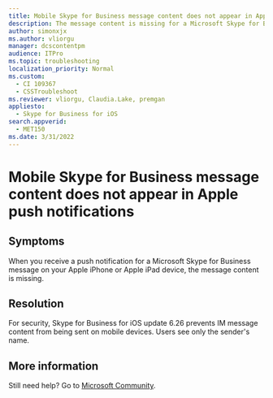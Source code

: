 ```yaml
---
title: Mobile Skype for Business message content does not appear in Apple push notifications
description: The message content is missing for a Microsoft Skype for Business message on your Apple iPhone or Apple iPad device.
author: simonxjx
ms.author: vliorgu
manager: dcscontentpm
audience: ITPro
ms.topic: troubleshooting
localization_priority: Normal
ms.custom: 
  - CI 109367
  - CSSTroubleshoot
ms.reviewer: vliorgu, Claudia.Lake, premgan
appliesto: 
  - Skype for Business for iOS
search.appverid: 
  - MET150
ms.date: 3/31/2022
---
```


# Mobile Skype for Business message content does not appear in Apple push notifications

## Symptoms

When you receive a push notification for a Microsoft Skype for Business message on your Apple iPhone or Apple iPad device, the message content is missing.

## Resolution

For security, Skype for Business for iOS update 6.26 prevents IM message content from being sent on mobile devices. Users see only the sender's name.

## More information

Still need help? Go to [Microsoft Community](https://answers.microsoft.com/).
